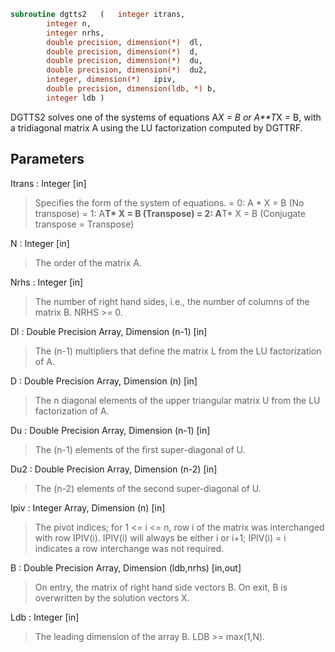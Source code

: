 ```fortran
subroutine dgtts2	(	integer	itrans,
		integer	n,
		integer	nrhs,
		double precision, dimension(*)	dl,
		double precision, dimension(*)	d,
		double precision, dimension(*)	du,
		double precision, dimension(*)	du2,
		integer, dimension(*)	ipiv,
		double precision, dimension(ldb, *)	b,
		integer	ldb )
```

 DGTTS2 solves one of the systems of equations
    A*X = B  or  A**T*X = B,
 with a tridiagonal matrix A using the LU factorization computed
 by DGTTRF.

## Parameters
Itrans : Integer [in]
> Specifies the form of the system of equations.
> = 0:  A * X = B  (No transpose)
> = 1:  A**T* X = B  (Transpose)
> = 2:  A**T* X = B  (Conjugate transpose = Transpose)

N : Integer [in]
> The order of the matrix A.

Nrhs : Integer [in]
> The number of right hand sides, i.e., the number of columns
> of the matrix B.  NRHS >= 0.

Dl : Double Precision Array, Dimension (n-1) [in]
> The (n-1) multipliers that define the matrix L from the
> LU factorization of A.

D : Double Precision Array, Dimension (n) [in]
> The n diagonal elements of the upper triangular matrix U from
> the LU factorization of A.

Du : Double Precision Array, Dimension (n-1) [in]
> The (n-1) elements of the first super-diagonal of U.

Du2 : Double Precision Array, Dimension (n-2) [in]
> The (n-2) elements of the second super-diagonal of U.

Ipiv : Integer Array, Dimension (n) [in]
> The pivot indices; for 1 <= i <= n, row i of the matrix was
> interchanged with row IPIV(i).  IPIV(i) will always be either
> i or i+1; IPIV(i) = i indicates a row interchange was not
> required.

B : Double Precision Array, Dimension (ldb,nrhs) [in,out]
> On entry, the matrix of right hand side vectors B.
> On exit, B is overwritten by the solution vectors X.

Ldb : Integer [in]
> The leading dimension of the array B.  LDB >= max(1,N).

